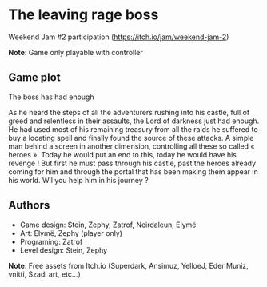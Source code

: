 # The leaving rage boss
Weekend Jam #2 participation (https://itch.io/jam/weekend-jam-2)

**Note**: Game only playable with controller

## Game plot

The boss has had enough

As he heard the steps of all the adventurers rushing into his castle, full of greed and relentless in their assaults, the Lord of darkness just had enough.
He had used most of his remaining treasury from all the raids he suffered to buy a locating spell and finally found the source of these attacks.
A simple man behind a screen in another dimension, controlling all these so called « heroes ».
Today he would put an end to this, today he would have his revenge !
But first he must pass through his castle, past the heroes already coming for him and through the portal that has been making them appear in his world.
Wil you help him in his journey ?

## Authors

* Game design: Stein, Zephy, Zatrof, Neirdaleun, Elymë
* Art: Elymë, Zephy (player only)
* Programing: Zatrof
* Level design: Stein, Zephy

**Note**: Free assets from Itch.io (Superdark, Ansimuz, YelloeJ, Eder Muniz, vnitti, Szadi art, etc...)
